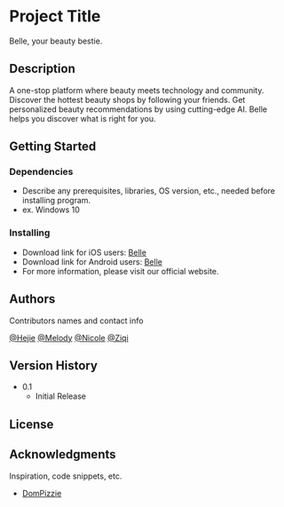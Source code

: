# Project Title

Belle, your beauty bestie. 

## Description

A one-stop platform where beauty meets technology and community. Discover the hottest beauty shops by following your friends. Get personalized beauty recommendations by using cutting-edge AI. Belle helps you discover what is right for you. 

## Getting Started

### Dependencies

* Describe any prerequisites, libraries, OS version, etc., needed before installing program.
* ex. Windows 10

### Installing

* Download link for iOS users: [Belle]()
* Download link for Android users: [Belle]()
* For more information, please visit our official website.


## Authors

Contributors names and contact info
 
[@Hejie](https://github.com/kikimasu1)
[@Melody]()
[@Nicole]()
[@Ziqi]()

## Version History

* 0.1
    * Initial Release

## License



## Acknowledgments

Inspiration, code snippets, etc.
* [DomPizzie](https://gist.github.com/DomPizzie/7a5ff55ffa9081f2de27c315f5018afc)
